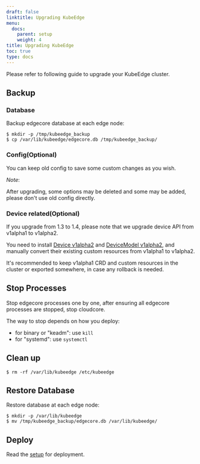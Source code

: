 ```yaml
---
draft: false
linktitle: Upgrading KubeEdge
menu:
  docs:
    parent: setup
    weight: 4
title: Upgrading KubeEdge
toc: true
type: docs
---
```

Please refer to following guide to upgrade your KubeEdge cluster.

## Backup

### Database

Backup edgecore database at each edge node:

```
$ mkdir -p /tmp/kubeedge_backup
$ cp /var/lib/kubeedge/edgecore.db /tmp/kubeedge_backup/
```

### Config(Optional)

You can keep old config to save some custom changes as you wish.

*Note*:

After upgrading, some options may be deleted and some may be added, please don't use old config directly.

### Device related(Optional)

If you upgrade from 1.3 to 1.4, please note that we upgrade device API from v1alpha1 to v1alpha2.

You need to install [Device v1alpha2](https://github.com/kubeedge/kubeedge/blob/release-1.4/build/crds/devices/devices_v1alpha2_device.yaml)
and [DeviceModel v1alpha2](https://github.com/kubeedge/kubeedge/blob/release-1.4/build/crds/devices/devices_v1alpha2_devicemodel.yaml),
and manually convert their existing custom resources from v1alpha1 to v1alpha2.

It's recommended to keep v1alpha1 CRD and custom resources in the cluster or exported somewhere, in case any rollback is needed.

## Stop Processes

Stop edgecore processes one by one, after ensuring all edgecore processes are stopped, stop cloudcore.

The way to stop depends on how you deploy:
- for binary or "keadm": use `kill`
- for "systemd": use `systemctl`

## Clean up

```
$ rm -rf /var/lib/kubeedge /etc/kubeedge
```

## Restore Database

Restore database at each edge node:

```
$ mkdir -p /var/lib/kubeedge
$ mv /tmp/kubeedge_backup/edgecore.db /var/lib/kubeedge/
```

## Deploy

Read the [setup](../keadm) for deployment.
